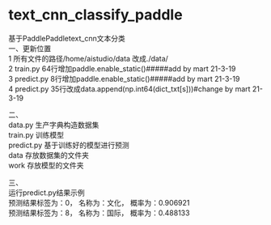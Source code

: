 # text_cnn_classify_paddle
 基于PaddlePaddletext_cnn文本分类\
一、更新位置 \
1 所有文件的路径/home/aistudio/data 改成./data/ \
2 train.py 64行增加paddle.enable_static()#####add by mart 21-3-19 \
3 predict.py 8行增加paddle.enable_static()#####add by mart 21-3-19 \
4 predict.py 35行改成data.append(np.int64(dict_txt[s]))#change by mart 21-3-19 

二、 \
data.py 生产字典构造数据集\
train.py 训练模型\
predict.py 基于训练好的模型进行预测\
data 存放数据集的文件夹\
work 存放模型的文件夹

三、\
运行predict.py结果示例\
预测结果标签为：0， 名称为：文化， 概率为：0.906921\
预测结果标签为：8， 名称为：国际， 概率为：0.488133
